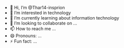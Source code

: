 - 👋 Hi, I’m @Thar14-insprion
- 👀 I’m interested in technology
- 🌱 I’m currently learning about information technology 
- 💞️ I’m looking to collaborate on ...
- 📫 How to reach me ...
- 😄 Pronouns: ...
- ⚡ Fun fact: ...

<!---
Thar14-insprion/Thar14-insprion is a ✨ special ✨ repository because its `README.md` (this file) appears on your GitHub profile.
You can click the Preview link to take a look at your changes.
--->
